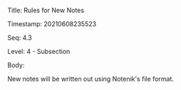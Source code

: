 Title:  Rules for New Notes

Timestamp: 20210608235523

Seq:    4.3

Level:  4 - Subsection

Body: 

New notes will be written out using Notenik's file format. 
